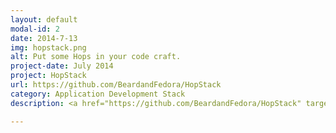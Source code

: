 ```yaml
---
layout: default
modal-id: 2
date: 2014-7-13
img: hopstack.png
alt: Put some Hops in your code craft.
project-date: July 2014
project: HopStack
url: https://github.com/BeardandFedora/HopStack
category: Application Development Stack
description: <a href="https://github.com/BeardandFedora/HopStack" target="_blank">HopStack</a> is a beautifully crafted application stack for software teams. It's great for people who already build scalable applications using AngularJS, Bootstrap, Coffeescript, and SASS and is easy enough for anyone who understands HTML5, jQuery, and CSS. 

---
```

